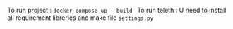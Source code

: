 To run project : ``docker-compose up --build ``
To run teleth : U need to install all requirement libreries and make file ``settings.py``
